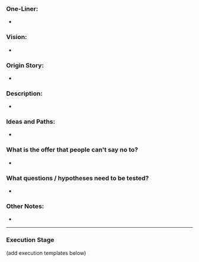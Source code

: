 ### One-Liner:

- 

### Vision:

- 


### Origin Story:

- 


### Description:

- 


### Ideas and Paths:

- 


### What is the offer that people can't say no to?

- 


### What questions / hypotheses need to be tested?

- 


### Other Notes:

-

---

### Execution Stage 

(add execution templates below)
